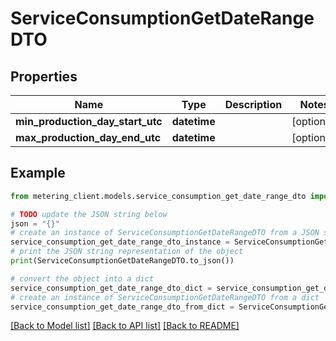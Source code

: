 # ServiceConsumptionGetDateRangeDTO


## Properties

Name | Type | Description | Notes
------------ | ------------- | ------------- | -------------
**min_production_day_start_utc** | **datetime** |  | [optional] 
**max_production_day_end_utc** | **datetime** |  | [optional] 

## Example

```python
from metering_client.models.service_consumption_get_date_range_dto import ServiceConsumptionGetDateRangeDTO

# TODO update the JSON string below
json = "{}"
# create an instance of ServiceConsumptionGetDateRangeDTO from a JSON string
service_consumption_get_date_range_dto_instance = ServiceConsumptionGetDateRangeDTO.from_json(json)
# print the JSON string representation of the object
print(ServiceConsumptionGetDateRangeDTO.to_json())

# convert the object into a dict
service_consumption_get_date_range_dto_dict = service_consumption_get_date_range_dto_instance.to_dict()
# create an instance of ServiceConsumptionGetDateRangeDTO from a dict
service_consumption_get_date_range_dto_from_dict = ServiceConsumptionGetDateRangeDTO.from_dict(service_consumption_get_date_range_dto_dict)
```
[[Back to Model list]](../README.md#documentation-for-models) [[Back to API list]](../README.md#documentation-for-api-endpoints) [[Back to README]](../README.md)


